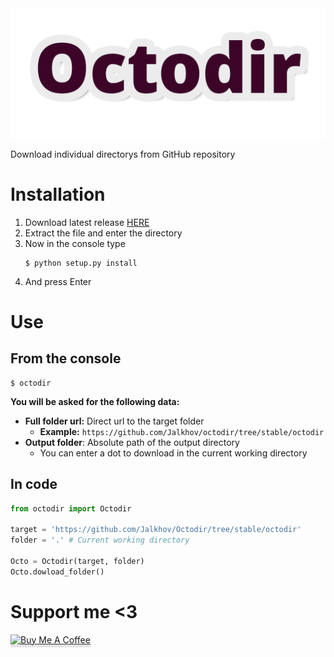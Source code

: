<div align="center">
    <img src="logo.png">
</div>

Download individual directorys from GitHub repository

# Installation
1. Download latest release [HERE](https://github.com/Jalkhov/octodir/releases/latest)
2. Extract the file and enter the directory
3. Now in the console type
    ```
    $ python setup.py install
    ```
4. And press Enter

# Use

## From the console

```
$ octodir
```

**You will be asked for the following data:**

* **Full folder url:** Direct url to the target folder
  * **Example:** `https://github.com/Jalkhov/octodir/tree/stable/octodir`
* **Output folder**: Absolute path of the output directory
  * You can enter a dot to download in the current working directory

## In code

```python
from octodir import Octodir

target = 'https://github.com/Jalkhov/Octodir/tree/stable/octodir'
folder = '.' # Current working directory

Octo = Octodir(target, folder)
Octo.dowload_folder()
```

# Support me <3

<a href="https://www.buymeacoffee.com/Jalkhov" target="_blank"><img src="https://www.buymeacoffee.com/assets/img/custom_images/orange_img.png" alt="Buy Me A Coffee" style="height: 41px !important;width: 174px !important;box-shadow: 0px 3px 2px 0px rgba(190, 190, 190, 0.5) !important;-webkit-box-shadow: 0px 3px 2px 0px rgba(190, 190, 190, 0.5) !important;" ></a>
